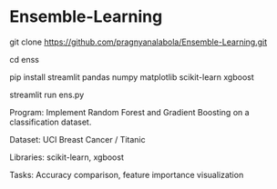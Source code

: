 # Ensemble-Learning
git clone https://github.com/pragnyanalabola/Ensemble-Learning.git

cd enss

pip install streamlit pandas numpy matplotlib scikit-learn xgboost

streamlit run ens.py


Program: Implement Random Forest and Gradient Boosting on a classification dataset.


Dataset: UCI Breast Cancer / Titanic


Libraries: scikit-learn, xgboost


Tasks: Accuracy comparison, feature importance visualization
